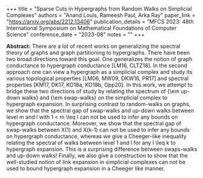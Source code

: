 +++
title = "Sparse Cuts in Hypergraphs from Random Walks on Simplicial Complexes"
authors = "Anand Louis, Rameesh Paul, Arka Ray"
paper_link = "https://arxiv.org/abs/2212.13406"
publication_details = "MFCS 2023: 48th International Symposium on Mathematical Foundations of Computer Science"
conference_date = "2023-08"
notes = ""
+++

<b>Abstract:</b>
There are a lot of recent works on generalizing the spectral theory of graphs and graph partitioning to hypergraphs. There have been two broad directions toward this goal. One generalizes the notion of graph conductance to hypergraph conductance [LM16, CLTZ18]. In the second approach one can view a hypergraph as a simplicial complex and study its various topological properties [LM06, MW09, DKW16, PR17] and spectral properties [KM17, DK17, KO18a, KO18b, Opp20]. 
In this work, we attempt to bridge these two directions of study by relating the spectrum of {\em up-down walks} and {\em swap-walks} on the simplicial complex to hypergraph expansion. In surprising contrast to random-walks on graphs, we show that the spectral gap of swap-walks and up-down walks between level m and l with 1 < m \leq l can not be used to infer any bounds on hypergraph conductance. Moreover, we show that the spectral gap of swap-walks between X(1) and X(k-1) can not be used to infer any bounds on hypergraph conductance, whereas we give a Cheeger-like inequality relating the spectral of walks between level 1 and l for any l \leq k to hypergraph expansion. This is a surprising difference between swaps-walks and up-down walks! 
Finally, we also give a construction to show that the well-studied notion of link expansion in simplicial complexes can not be used to bound hypergraph expansion in a Cheeger like manner.